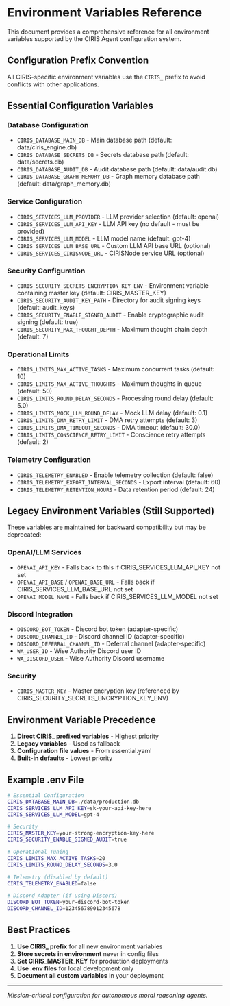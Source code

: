 # Environment Variables Reference

This document provides a comprehensive reference for all environment variables supported by the CIRIS Agent configuration system.

## Configuration Prefix Convention

All CIRIS-specific environment variables use the `CIRIS_` prefix to avoid conflicts with other applications.

## Essential Configuration Variables

### Database Configuration
- `CIRIS_DATABASE_MAIN_DB` - Main database path (default: data/ciris_engine.db)
- `CIRIS_DATABASE_SECRETS_DB` - Secrets database path (default: data/secrets.db)
- `CIRIS_DATABASE_AUDIT_DB` - Audit database path (default: data/audit.db)
- `CIRIS_DATABASE_GRAPH_MEMORY_DB` - Graph memory database path (default: data/graph_memory.db)

### Service Configuration
- `CIRIS_SERVICES_LLM_PROVIDER` - LLM provider selection (default: openai)
- `CIRIS_SERVICES_LLM_API_KEY` - LLM API key (no default - must be provided)
- `CIRIS_SERVICES_LLM_MODEL` - LLM model name (default: gpt-4)
- `CIRIS_SERVICES_LLM_BASE_URL` - Custom LLM API base URL (optional)
- `CIRIS_SERVICES_CIRISNODE_URL` - CIRISNode service URL (optional)

### Security Configuration
- `CIRIS_SECURITY_SECRETS_ENCRYPTION_KEY_ENV` - Environment variable containing master key (default: CIRIS_MASTER_KEY)
- `CIRIS_SECURITY_AUDIT_KEY_PATH` - Directory for audit signing keys (default: audit_keys)
- `CIRIS_SECURITY_ENABLE_SIGNED_AUDIT` - Enable cryptographic audit signing (default: true)
- `CIRIS_SECURITY_MAX_THOUGHT_DEPTH` - Maximum thought chain depth (default: 7)

### Operational Limits
- `CIRIS_LIMITS_MAX_ACTIVE_TASKS` - Maximum concurrent tasks (default: 10)
- `CIRIS_LIMITS_MAX_ACTIVE_THOUGHTS` - Maximum thoughts in queue (default: 50)
- `CIRIS_LIMITS_ROUND_DELAY_SECONDS` - Processing round delay (default: 5.0)
- `CIRIS_LIMITS_MOCK_LLM_ROUND_DELAY` - Mock LLM delay (default: 0.1)
- `CIRIS_LIMITS_DMA_RETRY_LIMIT` - DMA retry attempts (default: 3)
- `CIRIS_LIMITS_DMA_TIMEOUT_SECONDS` - DMA timeout (default: 30.0)
- `CIRIS_LIMITS_CONSCIENCE_RETRY_LIMIT` - Conscience retry attempts (default: 2)

### Telemetry Configuration
- `CIRIS_TELEMETRY_ENABLED` - Enable telemetry collection (default: false)
- `CIRIS_TELEMETRY_EXPORT_INTERVAL_SECONDS` - Export interval (default: 60)
- `CIRIS_TELEMETRY_RETENTION_HOURS` - Data retention period (default: 24)

## Legacy Environment Variables (Still Supported)

These variables are maintained for backward compatibility but may be deprecated:

### OpenAI/LLM Services
- `OPENAI_API_KEY` - Falls back to this if CIRIS_SERVICES_LLM_API_KEY not set
- `OPENAI_API_BASE` / `OPENAI_BASE_URL` - Falls back if CIRIS_SERVICES_LLM_BASE_URL not set
- `OPENAI_MODEL_NAME` - Falls back if CIRIS_SERVICES_LLM_MODEL not set

### Discord Integration
- `DISCORD_BOT_TOKEN` - Discord bot token (adapter-specific)
- `DISCORD_CHANNEL_ID` - Discord channel ID (adapter-specific)
- `DISCORD_DEFERRAL_CHANNEL_ID` - Deferral channel (adapter-specific)
- `WA_USER_ID` - Wise Authority Discord user ID
- `WA_DISCORD_USER` - Wise Authority Discord username

### Security
- `CIRIS_MASTER_KEY` - Master encryption key (referenced by CIRIS_SECURITY_SECRETS_ENCRYPTION_KEY_ENV)

## Environment Variable Precedence

1. **Direct CIRIS_ prefixed variables** - Highest priority
2. **Legacy variables** - Used as fallback
3. **Configuration file values** - From essential.yaml
4. **Built-in defaults** - Lowest priority

## Example .env File

```bash
# Essential Configuration
CIRIS_DATABASE_MAIN_DB=./data/production.db
CIRIS_SERVICES_LLM_API_KEY=sk-your-api-key-here
CIRIS_SERVICES_LLM_MODEL=gpt-4

# Security
CIRIS_MASTER_KEY=your-strong-encryption-key-here
CIRIS_SECURITY_ENABLE_SIGNED_AUDIT=true

# Operational Tuning
CIRIS_LIMITS_MAX_ACTIVE_TASKS=20
CIRIS_LIMITS_ROUND_DELAY_SECONDS=3.0

# Telemetry (disabled by default)
CIRIS_TELEMETRY_ENABLED=false

# Discord Adapter (if using Discord)
DISCORD_BOT_TOKEN=your-discord-bot-token
DISCORD_CHANNEL_ID=123456789012345678
```

## Best Practices

1. **Use CIRIS_ prefix** for all new environment variables
2. **Store secrets in environment** never in config files
3. **Set CIRIS_MASTER_KEY** for production deployments
4. **Use .env files** for local development only
5. **Document all custom variables** in your deployment

---

*Mission-critical configuration for autonomous moral reasoning agents.*
